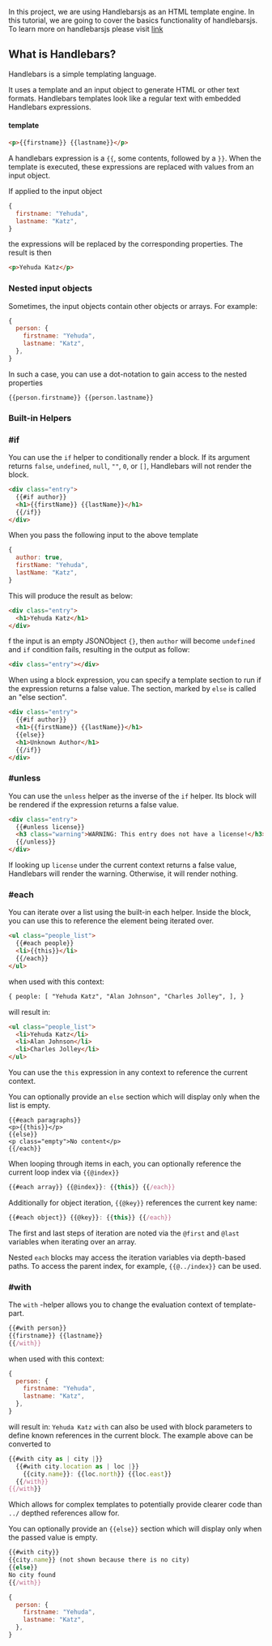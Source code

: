 In this project, we are using Handlebarsjs as an HTML template engine. In this tutorial, we are going to cover the basics functionality of handlebarsjs. To learn more
on handlebarsjs please visit [link](https://handlebarsjs.com/)

## What is Handlebars?

Handlebars is a simple templating language.

It uses a template and an input object to generate HTML or other text formats. Handlebars templates look like a regular text with embedded Handlebars expressions.

#### template

```html
<p>{{firstname}} {{lastname}}</p>
```

A handlebars expression is a `{{`, some contents, followed by a `}}`. When the template is executed, these expressions are replaced with values from an input object.

If applied to the input object

```js
{
  firstname: "Yehuda",
  lastname: "Katz",
}
```

the expressions will be replaced by the corresponding properties. The result is then

```html
<p>Yehuda Katz</p>
```

### Nested input objects

Sometimes, the input objects contain other objects or arrays. For example:

```js
{
  person: {
    firstname: "Yehuda",
    lastname: "Katz",
  },
}
```

In such a case, you can use a dot-notation to gain access to the nested properties

```
{{person.firstname}} {{person.lastname}}
```

### Built-in Helpers

### #if

You can use the `if` helper to conditionally render a block. If its argument returns `false`, `undefined`, `null`, `""`, `0`, or `[]`, Handlebars will not render the block.

```html
<div class="entry">
  {{#if author}}
  <h1>{{firstName}} {{lastName}}</h1>
  {{/if}}
</div>
```

When you pass the following input to the above template

```js
{
  author: true,
  firstName: "Yehuda",
  lastName: "Katz",
}
```

This will produce the result as below:

```html
<div class="entry">
  <h1>Yehuda Katz</h1>
</div>
```

f the input is an empty JSONObject `{}`, then `author` will become `undefined` and `if` condition fails, resulting in the output as follow:

```html
<div class="entry"></div>
```

When using a block expression, you can specify a template section to run if the expression returns a false value. The section, marked by `else` is called an "else section".

```html
<div class="entry">
  {{#if author}}
  <h1>{{firstName}} {{lastName}}</h1>
  {{else}}
  <h1>Unknown Author</h1>
  {{/if}}
</div>
```

### #unless

You can use the `unless` helper as the inverse of the `if` helper. Its block will be rendered if the expression returns a false value.

```html
<div class="entry">
  {{#unless license}}
  <h3 class="warning">WARNING: This entry does not have a license!</h3>
  {{/unless}}
</div>
```

If looking up `license` under the current context returns a false value, Handlebars will render the warning. Otherwise, it will render nothing.

### #each

You can iterate over a list using the built-in each helper. Inside the block, you can use this to reference the element being iterated over.

```html
<ul class="people_list">
  {{#each people}}
  <li>{{this}}</li>
  {{/each}}
</ul>
```

when used with this context:

```html
{ people: [ "Yehuda Katz", "Alan Johnson", "Charles Jolley", ], }
```

will result in:

```html
<ul class="people_list">
  <li>Yehuda Katz</li>
  <li>Alan Johnson</li>
  <li>Charles Jolley</li>
</ul>
```

You can use the `this` expression in any context to reference the current context.

You can optionally provide an `else` section which will display only when the list is empty.

```
{{#each paragraphs}}
<p>{{this}}</p>
{{else}}
<p class="empty">No content</p>
{{/each}}
```

When looping through items in each, you can optionally reference the current loop index via `{{@index}}`

```js
{{#each array}} {{@index}}: {{this}} {{/each}}
```

Additionally for object iteration, `{{@key}}` references the current key name:

```js
{{#each object}} {{@key}}: {{this}} {{/each}}
```

The first and last steps of iteration are noted via the `@first` and `@last` variables when iterating over an array.

Nested `each` blocks may access the iteration variables via depth-based paths. To access the parent index, for example, `{{@../index}}` can be used.

### #with

The `with` -helper allows you to change the evaluation context of template-part.

```js
{{#with person}}
{{firstname}} {{lastname}}
{{/with}}
```

when used with this context:

```js
{
  person: {
    firstname: "Yehuda",
    lastname: "Katz",
  },
}
```

will result in:
`Yehuda Katz`
`with` can also be used with block parameters to define known references in the current block. The example above can be converted to

```js
{{#with city as | city |}}
  {{#with city.location as | loc |}}
    {{city.name}}: {{loc.north}} {{loc.east}}
  {{/with}}
{{/with}}
```

Which allows for complex templates to potentially provide clearer code than `../` depthed references allow for.

You can optionally provide an `{{else}}` section which will display only when the passed value is empty.

```js
{{#with city}}
{{city.name}} (not shown because there is no city)
{{else}}
No city found
{{/with}}
```

```js
{
  person: {
    firstname: "Yehuda",
    lastname: "Katz",
  },
}
```
